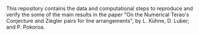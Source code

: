 This repository contains the data and computational steps to reproduce and verify the some of the main results in the paper "On the Numerical Terao's Conjecture and Ziegler pairs for line arrangements", by L. Kühne, D. Luber, and P. Pokoroa.
